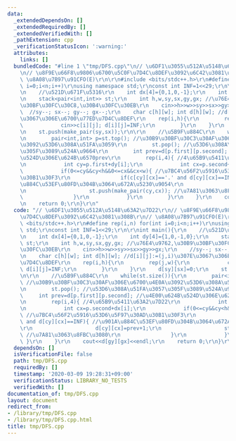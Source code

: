 ```yaml
---
data:
  _extendedDependsOn: []
  _extendedRequiredBy: []
  _extendedVerifiedWith: []
  _pathExtension: cpp
  _verificationStatusIcon: ':warning:'
  attributes:
    links: []
  bundledCode: "#line 1 \"tmp/DFS.cpp\"\n// \u6DF1\u3055\u512A\u5148\u63A2\u7D22\r\
    \n// \u8F9E\u66F8\u9806\u6700\u5C0F\u7D4C\u8DEF\u3092\u6C42\u3081\u308B\r\n//\
    \ \u8A08\u7B97\u91CFO(E)\r\n\r\n#include <bits/stdc++.h>\r\n#define rep(i,n) for(int\
    \ i=0;i<n;i++)\r\nusing namespace std;\r\nconst int INF=1<<29;\r\n\r\nint main(){\r\
    \n    //\u521D\u671F\u5316\r\n    int dx[4]={0,1,0,-1};\r\n    int dy[4]={1,0,-1,0};\r\
    \n    stack<pair<int,int>> st;\r\n    int h,w,sy,sx,gy,gx; //\u76E4\u9762,\u30B9\
    \u30BF\u30FC\u30C8,\u30B4\u30FC\u30EB\r\n    cin>>h>>w>>sy>>sx>>gy>>gx;\r\n  \
    \  //sy--; sx--; gy--; gx--;\r\n    char c[h][w]; int d[h][w]; //d[i][j]:=(j,i)\u307E\
    \u3067\u306E\u6700\u77ED\u7D4C\u8DEF\r\n    rep(i,h){\r\n        rep(j,w){\r\n\
    \            cin>>c[i][j]; d[i][j]=INF;\r\n        }\r\n    }\r\n    d[sy][sx]=0;\r\
    \n    st.push(make_pair(sy,sx));\r\n\r\n    //\u5B9F\u884C\r\n    while(st.size()){\r\
    \n        pair<int,int> p=st.top(); //\u30B9\u30BF\u30C3\u30AF\u306E\u6700\u4E0A\
    \u3092\u53D6\u308A\u51FA\u3059\r\n        st.pop(); //\u53D6\u308A\u51FA\u3057\
    \u305F\u3089\u524A\u9664\r\n        int prev=d[p.first][p.second]; //\u4E00\u624B\
    \u524D\u306E\u624B\u6570prev\r\n        rep(i,4){ //4\u65B9\u5411\u63A2\u7D22\r\
    \n            int cy=p.first+dy[i];\r\n            int cx=p.second+dx[i];\r\n\
    \            if(0<=cy&&cy<h&&0<=cx&&cx<w){ //\u7BC4\u56F2\u5916\u53D6\u5F97\u30AD\
    \u30B1\u30F3\r\n                if(c[cy][cx]=='.' and d[cy][cx]==INF){ //\u901A\
    \u884C\u53EF\u80FD\u304B\u3064\u672A\u5230\u9054\r\n                    d[cy][cx]=prev+1;\r\
    \n                    st.push(make_pair(cy,cx)); //\u7A81\u3063\u8FBC\u3080\r\n\
    \                }\r\n            }\r\n        }\r\n    }\r\n    cout<<d[gy][gx]<<endl;\r\
    \n    return 0;\r\n}\r\n"
  code: "// \u6DF1\u3055\u512A\u5148\u63A2\u7D22\r\n// \u8F9E\u66F8\u9806\u6700\u5C0F\
    \u7D4C\u8DEF\u3092\u6C42\u3081\u308B\r\n// \u8A08\u7B97\u91CFO(E)\r\n\r\n#include\
    \ <bits/stdc++.h>\r\n#define rep(i,n) for(int i=0;i<n;i++)\r\nusing namespace\
    \ std;\r\nconst int INF=1<<29;\r\n\r\nint main(){\r\n    //\u521D\u671F\u5316\r\
    \n    int dx[4]={0,1,0,-1};\r\n    int dy[4]={1,0,-1,0};\r\n    stack<pair<int,int>>\
    \ st;\r\n    int h,w,sy,sx,gy,gx; //\u76E4\u9762,\u30B9\u30BF\u30FC\u30C8,\u30B4\
    \u30FC\u30EB\r\n    cin>>h>>w>>sy>>sx>>gy>>gx;\r\n    //sy--; sx--; gy--; gx--;\r\
    \n    char c[h][w]; int d[h][w]; //d[i][j]:=(j,i)\u307E\u3067\u306E\u6700\u77ED\
    \u7D4C\u8DEF\r\n    rep(i,h){\r\n        rep(j,w){\r\n            cin>>c[i][j];\
    \ d[i][j]=INF;\r\n        }\r\n    }\r\n    d[sy][sx]=0;\r\n    st.push(make_pair(sy,sx));\r\
    \n\r\n    //\u5B9F\u884C\r\n    while(st.size()){\r\n        pair<int,int> p=st.top();\
    \ //\u30B9\u30BF\u30C3\u30AF\u306E\u6700\u4E0A\u3092\u53D6\u308A\u51FA\u3059\r\
    \n        st.pop(); //\u53D6\u308A\u51FA\u3057\u305F\u3089\u524A\u9664\r\n   \
    \     int prev=d[p.first][p.second]; //\u4E00\u624B\u524D\u306E\u624B\u6570prev\r\
    \n        rep(i,4){ //4\u65B9\u5411\u63A2\u7D22\r\n            int cy=p.first+dy[i];\r\
    \n            int cx=p.second+dx[i];\r\n            if(0<=cy&&cy<h&&0<=cx&&cx<w){\
    \ //\u7BC4\u56F2\u5916\u53D6\u5F97\u30AD\u30B1\u30F3\r\n                if(c[cy][cx]=='.'\
    \ and d[cy][cx]==INF){ //\u901A\u884C\u53EF\u80FD\u304B\u3064\u672A\u5230\u9054\
    \r\n                    d[cy][cx]=prev+1;\r\n                    st.push(make_pair(cy,cx));\
    \ //\u7A81\u3063\u8FBC\u3080\r\n                }\r\n            }\r\n       \
    \ }\r\n    }\r\n    cout<<d[gy][gx]<<endl;\r\n    return 0;\r\n}\r\n"
  dependsOn: []
  isVerificationFile: false
  path: tmp/DFS.cpp
  requiredBy: []
  timestamp: '2020-03-09 19:28:31+09:00'
  verificationStatus: LIBRARY_NO_TESTS
  verifiedWith: []
documentation_of: tmp/DFS.cpp
layout: document
redirect_from:
- /library/tmp/DFS.cpp
- /library/tmp/DFS.cpp.html
title: tmp/DFS.cpp
---
```

